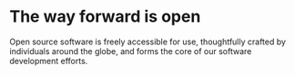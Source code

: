 # The way forward is open
Open source software is freely accessible for use, thoughtfully crafted by individuals around the globe, and forms the core of our software development efforts.
